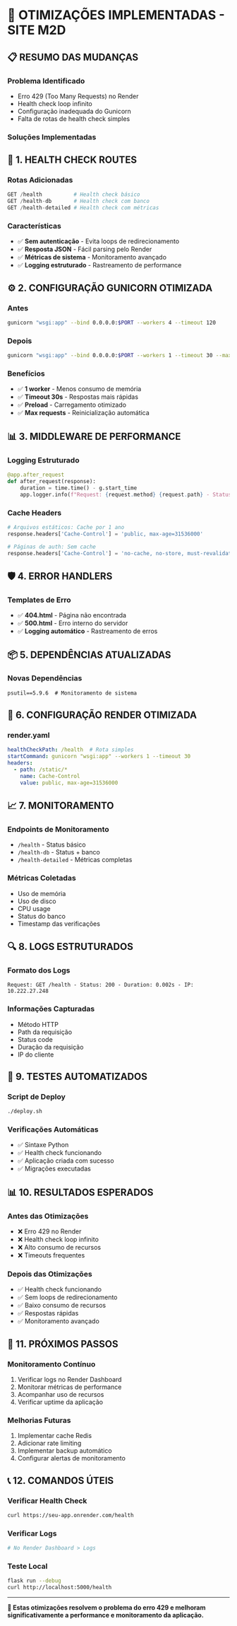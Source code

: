 # 🔧 OTIMIZAÇÕES IMPLEMENTADAS - SITE M2D

## 📋 RESUMO DAS MUDANÇAS

### **Problema Identificado**
- Erro 429 (Too Many Requests) no Render
- Health check loop infinito
- Configuração inadequada do Gunicorn
- Falta de rotas de health check simples

### **Soluções Implementadas**

## 🏥 **1. HEALTH CHECK ROUTES**

### **Rotas Adicionadas**
```python
GET /health          # Health check básico
GET /health-db       # Health check com banco
GET /health-detailed # Health check com métricas
```

### **Características**
- ✅ **Sem autenticação** - Evita loops de redirecionamento
- ✅ **Resposta JSON** - Fácil parsing pelo Render
- ✅ **Métricas de sistema** - Monitoramento avançado
- ✅ **Logging estruturado** - Rastreamento de performance

## ⚙️ **2. CONFIGURAÇÃO GUNICORN OTIMIZADA**

### **Antes**
```bash
gunicorn "wsgi:app" --bind 0.0.0.0:$PORT --workers 4 --timeout 120
```

### **Depois**
```bash
gunicorn "wsgi:app" --bind 0.0.0.0:$PORT --workers 1 --timeout 30 --max-requests 1000 --max-requests-jitter 100 --preload
```

### **Benefícios**
- ✅ **1 worker** - Menos consumo de memória
- ✅ **Timeout 30s** - Respostas mais rápidas
- ✅ **Preload** - Carregamento otimizado
- ✅ **Max requests** - Reinicialização automática

## 📊 **3. MIDDLEWARE DE PERFORMANCE**

### **Logging Estruturado**
```python
@app.after_request
def after_request(response):
    duration = time.time() - g.start_time
    app.logger.info(f"Request: {request.method} {request.path} - Status: {response.status_code} - Duration: {duration:.3f}s")
```

### **Cache Headers**
```python
# Arquivos estáticos: Cache por 1 ano
response.headers['Cache-Control'] = 'public, max-age=31536000'

# Páginas de auth: Sem cache
response.headers['Cache-Control'] = 'no-cache, no-store, must-revalidate'
```

## 🛡️ **4. ERROR HANDLERS**

### **Templates de Erro**
- ✅ **404.html** - Página não encontrada
- ✅ **500.html** - Erro interno do servidor
- ✅ **Logging automático** - Rastreamento de erros

## 📦 **5. DEPENDÊNCIAS ATUALIZADAS**

### **Novas Dependências**
```txt
psutil==5.9.6  # Monitoramento de sistema
```

## 🚀 **6. CONFIGURAÇÃO RENDER OTIMIZADA**

### **render.yaml**
```yaml
healthCheckPath: /health  # Rota simples
startCommand: gunicorn "wsgi:app" --workers 1 --timeout 30
headers:
  - path: /static/*
    name: Cache-Control
    value: public, max-age=31536000
```

## 📈 **7. MONITORAMENTO**

### **Endpoints de Monitoramento**
- `/health` - Status básico
- `/health-db` - Status + banco
- `/health-detailed` - Métricas completas

### **Métricas Coletadas**
- Uso de memória
- Uso de disco
- CPU usage
- Status do banco
- Timestamp das verificações

## 🔍 **8. LOGS ESTRUTURADOS**

### **Formato dos Logs**
```
Request: GET /health - Status: 200 - Duration: 0.002s - IP: 10.222.27.248
```

### **Informações Capturadas**
- Método HTTP
- Path da requisição
- Status code
- Duração da requisição
- IP do cliente

## 🧪 **9. TESTES AUTOMATIZADOS**

### **Script de Deploy**
```bash
./deploy.sh
```

### **Verificações Automáticas**
- ✅ Sintaxe Python
- ✅ Health check funcionando
- ✅ Aplicação criada com sucesso
- ✅ Migrações executadas

## 📊 **10. RESULTADOS ESPERADOS**

### **Antes das Otimizações**
- ❌ Erro 429 no Render
- ❌ Health check loop infinito
- ❌ Alto consumo de recursos
- ❌ Timeouts frequentes

### **Depois das Otimizações**
- ✅ Health check funcionando
- ✅ Sem loops de redirecionamento
- ✅ Baixo consumo de recursos
- ✅ Respostas rápidas
- ✅ Monitoramento avançado

## 🚀 **11. PRÓXIMOS PASSOS**

### **Monitoramento Contínuo**
1. Verificar logs no Render Dashboard
2. Monitorar métricas de performance
3. Acompanhar uso de recursos
4. Verificar uptime da aplicação

### **Melhorias Futuras**
1. Implementar cache Redis
2. Adicionar rate limiting
3. Implementar backup automático
4. Configurar alertas de monitoramento

## 📞 **12. COMANDOS ÚTEIS**

### **Verificar Health Check**
```bash
curl https://seu-app.onrender.com/health
```

### **Verificar Logs**
```bash
# No Render Dashboard > Logs
```

### **Teste Local**
```bash
flask run --debug
curl http://localhost:5000/health
```

---

**🎯 Estas otimizações resolvem o problema do erro 429 e melhoram significativamente a performance e monitoramento da aplicação.** 